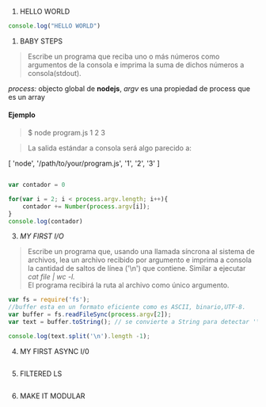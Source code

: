 

1. HELLO WORLD
```javascript
console.log("HELLO WORLD")
```
1. BABY STEPS
>  Escribe un programa que reciba uno o más números como argumentos de la consola e imprima la suma de dichos números a consola(stdout).

_process:_ objecto global de __nodejs__, _argv_ es una propiedad de process que es un array
#### Ejemplo
> $ node program.js 1 2 3  

>  La salida estándar a consola será algo parecido a:  

  [ 'node', '/path/to/your/program.js', '1', '2', '3' ]  

```javascript

var contador = 0

for(var i = 2; i < process.argv.length; i++){
	contador += Number(process.argv[i]);
}
console.log(contador)
```
3. _MY FIRST I/O_
>Escribe un programa que, usando una llamada síncrona al sistema de  archivos, lea un archivo recibido por argumento e imprima a consola la cantidad de saltos de línea ('\n') que contiene. Similar a ejecutar _cat file | wc -l._  
El programa recibirá la ruta al archivo como único argumento.  

```javascript
var fs = require('fs');
//buffer esta en un formato eficiente como es ASCII, binario,UTF-8.
var buffer = fs.readFileSync(process.argv[2]);
var text = buffer.toString(); // se convierte a String para detectar '\n' los saltos de linea

console.log(text.split('\n').length -1);
```
4. MY FIRST ASYNC I/0

```javascript

```
5. FILTERED LS

```javascript

```
6. MAKE IT MODULAR

```javascript

```

